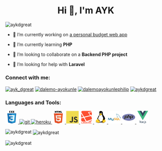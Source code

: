 <h1 align="center">Hi 👋, I'm AYK</h1>
<p align="left"> <img src="https://komarev.com/ghpvc/?username=aykdgreat&label=Profile%20views&color=0e75b6&style=flat" alt="aykdgreat" /> </p>

- 🔭 I’m currently working on [a personal budget web app](http://github.com/aykdgreat/budget)

- 🌱 I’m currently learning **PHP**

- 👯 I’m looking to collaborate on a **Backend PHP project**

- 🤝 I’m looking for help with **Laravel**

<h3 align="left">Connect with me:</h3>
<p align="left">
<a href="https://twitter.com/ayk_dgreat" target="blank"><img align="center" src="https://raw.githubusercontent.com/rahuldkjain/github-profile-readme-generator/master/src/images/icons/Social/twitter.svg" alt="ayk_dgreat" height="30" width="40" /></a>
<a href="https://linkedin.com/in/dalemo-ayokunle" target="blank"><img align="center" src="https://raw.githubusercontent.com/rahuldkjain/github-profile-readme-generator/master/src/images/icons/Social/linked-in-alt.svg" alt="dalemo-ayokunle" height="30" width="40" /></a>
<a href="https://fb.com/dalemoayokunlephilip" target="blank"><img align="center" src="https://raw.githubusercontent.com/rahuldkjain/github-profile-readme-generator/master/src/images/icons/Social/facebook.svg" alt="dalemoayokunlephilip" height="30" width="40" /></a>
<a href="https://instagram.com/aykdgreat" target="blank"><img align="center" src="https://raw.githubusercontent.com/rahuldkjain/github-profile-readme-generator/master/src/images/icons/Social/instagram.svg" alt="aykdgreat" height="30" width="40" /></a>
</p>

<h3 align="left">Languages and Tools:</h3>
<p align="left"> <a href="https://www.w3schools.com/css/" target="_blank" rel="noreferrer"> <img src="https://raw.githubusercontent.com/devicons/devicon/master/icons/css3/css3-original-wordmark.svg" alt="css3" width="40" height="40"/> </a> <a href="https://git-scm.com/" target="_blank" rel="noreferrer"> <img src="https://www.vectorlogo.zone/logos/git-scm/git-scm-icon.svg" alt="git" width="40" height="40"/> </a> <a href="https://heroku.com" target="_blank" rel="noreferrer"> <img src="https://www.vectorlogo.zone/logos/heroku/heroku-icon.svg" alt="heroku" width="40" height="40"/> </a> <a href="https://www.w3.org/html/" target="_blank" rel="noreferrer"> <img src="https://raw.githubusercontent.com/devicons/devicon/master/icons/html5/html5-original-wordmark.svg" alt="html5" width="40" height="40"/> </a> <a href="https://developer.mozilla.org/en-US/docs/Web/JavaScript" target="_blank" rel="noreferrer"> <img src="https://raw.githubusercontent.com/devicons/devicon/master/icons/javascript/javascript-original.svg" alt="javascript" width="40" height="40"/> </a> <a href="https://laravel.com/" target="_blank" rel="noreferrer"> <img src="https://raw.githubusercontent.com/devicons/devicon/master/icons/laravel/laravel-plain-wordmark.svg" alt="laravel" width="40" height="40"/> </a> <a href="https://www.linux.org/" target="_blank" rel="noreferrer"> <img src="https://raw.githubusercontent.com/devicons/devicon/master/icons/linux/linux-original.svg" alt="linux" width="40" height="40"/> </a> <a href="https://www.mysql.com/" target="_blank" rel="noreferrer"> <img src="https://raw.githubusercontent.com/devicons/devicon/master/icons/mysql/mysql-original-wordmark.svg" alt="mysql" width="40" height="40"/> </a> <a href="https://www.php.net" target="_blank" rel="noreferrer"> <img src="https://raw.githubusercontent.com/devicons/devicon/master/icons/php/php-original.svg" alt="php" width="40" height="40"/> </a> <a href="https://vuejs.org/" target="_blank" rel="noreferrer"> <img src="https://raw.githubusercontent.com/devicons/devicon/master/icons/vuejs/vuejs-original-wordmark.svg" alt="vuejs" width="40" height="40"/> </a> </p>

<p><img align="left" src="https://github-readme-stats.vercel.app/api/top-langs?username=aykdgreat&show_icons=true&locale=en&layout=compact" alt="aykdgreat" /></p>

<p>&nbsp;<img align="center" src="https://github-readme-stats.vercel.app/api?username=aykdgreat&show_icons=true&locale=en" alt="aykdgreat" /></p>

<p><img align="center" src="https://github-readme-streak-stats.herokuapp.com/?user=aykdgreat&" alt="aykdgreat" /></p>

